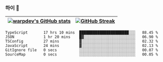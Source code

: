 
### 하이 👋
[![warpdev's GitHub stats](https://github-readme-stats.vercel.app/api?username=warpdev&show_icons=true&theme=vue-dark)](#) |[![GitHub Streak](https://github-readme-streak-stats.herokuapp.com/?user=warpdev&theme=dark)](#)
--- | --- |
<!--START_SECTION:waka-->

```text
TypeScript       17 hrs 10 mins  ██████████████████████░░░   88.45 %
JSON             1 hr 20 mins    █▓░░░░░░░░░░░░░░░░░░░░░░░   06.90 %
TSConfig         27 mins         ▓░░░░░░░░░░░░░░░░░░░░░░░░   02.32 %
JavaScript       24 mins         ▓░░░░░░░░░░░░░░░░░░░░░░░░   02.13 %
GitIgnore file   0 secs          ░░░░░░░░░░░░░░░░░░░░░░░░░   00.07 %
SourceMap        0 secs          ░░░░░░░░░░░░░░░░░░░░░░░░░   00.05 %
```

<!--END_SECTION:waka-->

<!--
**warpdev/warpdev** is a ✨ _special_ ✨ repository because its `README.md` (this file) appears on your GitHub profile.

Here are some ideas to get you started:

- 🔭 I’m currently working on ...
- 🌱 I’m currently learning ...
- 👯 I’m looking to collaborate on ...
- 🤔 I’m looking for help with ...
- 💬 Ask me about ...
- 📫 How to reach me: ...
- 😄 Pronouns: ...
- ⚡ Fun fact: ...
-->
